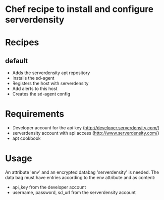 Chef recipe to install and configure serverdensity
===========


Recipes
=======

default
-------
 - Adds the serverdensity apt repository
 - Installs the sd-agent
 - Registers the host with serverdensity
 - Add alerts to this host
 - Creates the sd-agent config

Requirements
============
 - Developer account for the api key (http://developer.serverdensity.com/)
 - serverdensity account with api access (http://www.serverdensity.com/)
 - apt cookbook

Usage
=====
An attribute 'env' and an encrypted databag 'serverdensity' is needed. The data bag must have entries according to the env attribute and as content:
 - api_key from the developer account
 - username, password, sd_url from the serverdensity account
